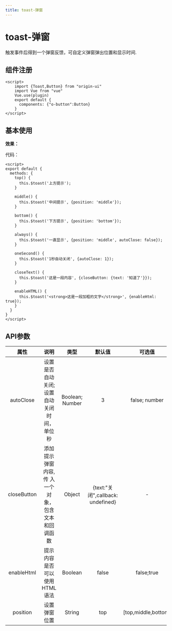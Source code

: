 ```yaml
---
title: toast-弹窗
---
```


# toast-弹窗
触发事件后得到一个弹窗反馈，可自定义弹窗弹出位置和显示时间.

## 组件注册
```vue
<script>
    import {Toast,Button} from "origin-ui"
    import Vue from "vue"
    Vue.use(plugin)
    export default {
      components: {"o-button":Button}
    }
</script>
```

## 基本使用
**效果：** 
<ClientOnly>
<toastDemo></toastDemo>
</ClientOnly>

代码：
```vue
<script>
export default {
  methods: {
    top() {
      this.$toast('上方提示');
    }
    
    middle() {
      this.$toast('中间提示', {position: 'middle'});
    }
    
    bottom() {
      this.$toast('下方提示', {position: 'bottom'});
    }
    
    always() {
      this.$toast('一直显示', {position: 'middle', autoClose: false});
    }
    
    oneSecond() {
      this.$toast('1秒自动关闭', {autoClose: 1});
    }
    
    closeText() {
      this.$toast('这是一段内容', {closeButton: {text: '知道了'}});
    }
    
    enableHTML() {
      this.$toast('<strong>这是一段加粗的文字</strong>', {enableHtml: true});
    }
  }
}
</script>
```

## API参数
|     属性      | 说明           | 类型      |   默认值  |   可选值   |
| :------------: |:-------------: | :-------: | :--------: | :---------: |
| autoClose      | 设置是否自动关闭; 设置自动关闭时间，单位秒 	    | Boolean;  Number  |    3     |   false; number        |
| closeButton      | 添加提示弹窗内容,传  入一个对象，包含文本  和回调函数 | Object |   {text:"关  闭",callback:  undefined}  |     -     |
| enableHtml      | 提示内容是否可以使用  HTML语法 | Boolean |   false  |     false;true     |
| position        | 	设置弹窗位置 | String |   top  |     [top,middle,bottom]      |